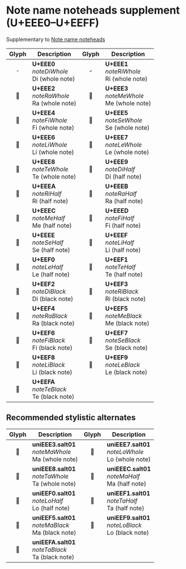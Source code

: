 Note name noteheads supplement (U+EEE0–U+EEFF)
==============================================

Supplementary to [Note name noteheads](note-name-noteheads.md)

| **Glyph** | **Description** | **Glyph** | **Description**
| :-------: | --------------- | :-------: | ---------------
|<span class="bravura_large">&#xeee0;</span> | **U+EEE0**<br/>*noteDiWhole*<br/>Di (whole note) | <span class="bravura_large">&#xeee1;</span> | **U+EEE1**<br/>*noteRiWhole*<br/>Ri (whole note)
|<span class="bravura_large">&#xeee2;</span> | **U+EEE2**<br/>*noteRaWhole*<br/>Ra (whole note) | <span class="bravura_large">&#xeee3;</span> | **U+EEE3**<br/>*noteMeWhole*<br/>Me (whole note)
|<span class="bravura_large">&#xeee4;</span> | **U+EEE4**<br/>*noteFiWhole*<br/>Fi (whole note) | <span class="bravura_large">&#xeee5;</span> | **U+EEE5**<br/>*noteSeWhole*<br/>Se (whole note)
|<span class="bravura_large">&#xeee6;</span> | **U+EEE6**<br/>*noteLiWhole*<br/>Li (whole note) | <span class="bravura_large">&#xeee7;</span> | **U+EEE7**<br/>*noteLeWhole*<br/>Le (whole note)
|<span class="bravura_large">&#xeee8;</span> | **U+EEE8**<br/>*noteTeWhole*<br/>Te (whole note) | <span class="bravura_large">&#xeee9;</span> | **U+EEE9**<br/>*noteDiHalf*<br/>Di (half note)
|<span class="bravura_large">&#xeeea;</span> | **U+EEEA**<br/>*noteRiHalf*<br/>Ri (half note) | <span class="bravura_large">&#xeeeb;</span> | **U+EEEB**<br/>*noteRaHalf*<br/>Ra (half note)
|<span class="bravura_large">&#xeeec;</span> | **U+EEEC**<br/>*noteMeHalf*<br/>Me (half note) | <span class="bravura_large">&#xeeed;</span> | **U+EEED**<br/>*noteFiHalf*<br/>Fi (half note)
|<span class="bravura_large">&#xeeee;</span> | **U+EEEE**<br/>*noteSeHalf*<br/>Se (half note) | <span class="bravura_large">&#xeeef;</span> | **U+EEEF**<br/>*noteLiHalf*<br/>Li (half note)
|<span class="bravura_large">&#xeef0;</span> | **U+EEF0**<br/>*noteLeHalf*<br/>Le (half note) | <span class="bravura_large">&#xeef1;</span> | **U+EEF1**<br/>*noteTeHalf*<br/>Te (half note)
|<span class="bravura_large">&#xeef2;</span> | **U+EEF2**<br/>*noteDiBlack*<br/>Di (black note) | <span class="bravura_large">&#xeef3;</span> | **U+EEF3**<br/>*noteRiBlack*<br/>Ri (black note)
|<span class="bravura_large">&#xeef4;</span> | **U+EEF4**<br/>*noteRaBlack*<br/>Ra (black note) | <span class="bravura_large">&#xeef5;</span> | **U+EEF5**<br/>*noteMeBlack*<br/>Me (black note)
|<span class="bravura_large">&#xeef6;</span> | **U+EEF6**<br/>*noteFiBlack*<br/>Fi (black note) | <span class="bravura_large">&#xeef7;</span> | **U+EEF7**<br/>*noteSeBlack*<br/>Se (black note)
|<span class="bravura_large">&#xeef8;</span> | **U+EEF8**<br/>*noteLiBlack*<br/>Li (black note) | <span class="bravura_large">&#xeef9;</span> | **U+EEF9**<br/>*noteLeBlack*<br/>Le (black note)
|<span class="bravura_large">&#xeefa;</span> | **U+EEFA**<br/>*noteTeBlack*<br/>Te (black note) | &nbsp; | &nbsp;

Recommended stylistic alternates
--------------------------------
| **Glyph** | **Description** | **Glyph** | **Description**
| :-------: | --------------- | :-------: | ---------------
|<span class="bravura_large">&#xf534;</span> | **uniEEE3.salt01**<br/>*noteMaWhole*<br/>Ma (whole note) | <span class="bravura_large">&#xf537;</span> | **uniEEE7.salt01**<br/>*noteLoWhole*<br/>Lo (whole note)
|<span class="bravura_large">&#xf53a;</span> | **uniEEE8.salt01**<br/>*noteTaWhole*<br/>Ta (whole note) | <span class="bravura_large">&#xf535;</span> | **uniEEEC.salt01**<br/>*noteMaHalf*<br/>Ma (half note)
|<span class="bravura_large">&#xf538;</span> | **uniEEF0.salt01**<br/>*noteLoHalf*<br/>Lo (half note) | <span class="bravura_large">&#xf53b;</span> | **uniEEF1.salt01**<br/>*noteTaHalf*<br/>Ta (half note)
|<span class="bravura_large">&#xf536;</span> | **uniEEF5.salt01**<br/>*noteMaBlack*<br/>Ma (black note) | <span class="bravura_large">&#xf539;</span> | **uniEEF9.salt01**<br/>*noteLoBlack*<br/>Lo (black note)
|<span class="bravura_large">&#xf53c;</span> | **uniEEFA.salt01**<br/>*noteTaBlack*<br/>Ta (black note) | &nbsp; | &nbsp;